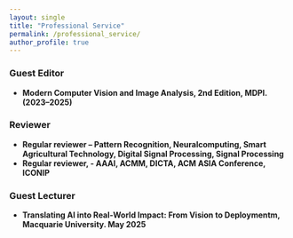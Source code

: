 ```yaml
---
layout: single
title: "Professional Service"
permalink: /professional_service/
author_profile: true
---
```

### Guest Editor
- **Modern Computer Vision and Image Analysis, 2nd Edition, MDPI. (2023–2025)**  

### Reviewer
- **Regular reviewer – Pattern Recognition, Neuralcomputing, Smart Agricultural Technology, Digital Signal Processing, Signal Processing**  
- **Regular reviewer, - AAAI, ACMM, DICTA, ACM ASIA Conference, ICONIP**  

### Guest Lecturer
- **Translating AI into Real-World Impact: From Vision to Deploymentm, Macquarie University. May 2025**
